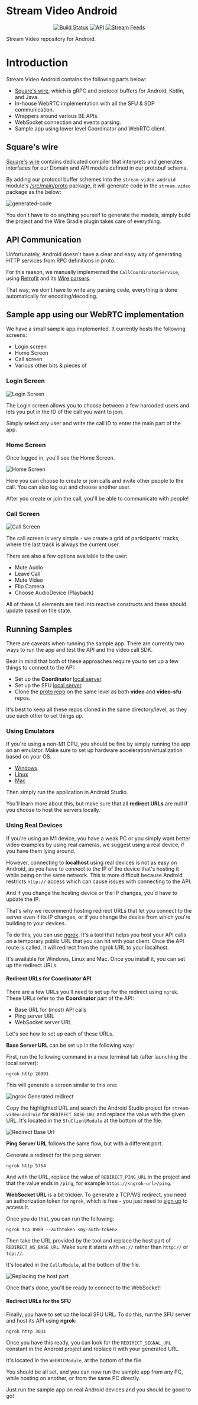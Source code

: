 # Stream Video Android

<p align="center">
  <a href="https://github.com/GetStream/stream-video-android/actions/workflows/android.yml"><img alt="Build Status" src="https://github.com/GetStream/stream-video-android/actions/workflows/android.yml/badge.svg"/></a>
  <a href="https://android-arsenal.com/api?level=21"><img alt="API" src="https://img.shields.io/badge/API-21%2B-brightgreen.svg?style=flat"/></a>
  <a href="https://getstream.io"><img src="https://img.shields.io/endpoint?url=https://gist.githubusercontent.com/HayesGordon/e7f3c4587859c17f3e593fd3ff5b13f4/raw/11d9d9385c9f34374ede25f6471dc743b977a914/badge.json" alt="Stream Feeds"></a>
</p>

Stream Video repository for Android.

# Introduction

Stream Video Android contains the following parts below:

- [Square's wire](https://github.com/square/wire/), which is gRPC and protocol buffers for Android, Kotlin, and Java.
- In-house WebRTC implementation with all the SFU & SDP communication.
- Wrappers around various BE APIs.
- WebSocket connection and events parsing.
- Sample app using lower level Coordinator and WebRTC client.

## Square's wire

[Square's wire](https://github.com/square/wire/) contains dedicated compiler that interprets and generates interfaces for our Domain and API models defined in our protobuf schema.

By adding our protocol buffer schemes into the `stream-video-android` module's [/src/main/proto](https://github.com/GetStream/stream-video-android/tree/main/stream-video-kotlin/src/main/proto) package, it will generate code in the `stream.video` package as the below:

![generated-code](https://user-images.githubusercontent.com/17215808/178219855-18d27ad6-dacb-4ccb-b392-4b032338f53f.png)

You don't have to do anything yourself to generate the models, simply build the project and the Wire Gradle plugin takes care of everything.

## API Communication

Unfortunately, Android doesn't have a clear and easy way of generating HTTP services from RPC definitions in proto.

For this reason, we manually implemented the `CallCoordinatorService`, using [Retrofit](https://square.github.io/retrofit/) and its [Wire parsers](https://github.com/square/retrofit/blob/master/retrofit-converters/wire/src/main/java/retrofit2/converter/wire/WireConverterFactory.java).

That way, we don't have to write any parsing code, everything is done automatically for encoding/decoding.

## Sample app using our WebRTC implementation

We have a small sample app implemented. It currently hosts the following screens:
- Login screen
- Home Screen
- Call screen
- Various other bits & pieces of

### Login Screen

![Login Screen](https://user-images.githubusercontent.com/17215808/192727901-27782ff8-1bf0-4140-84e6-3451e546c3aa.png)

The Login screen allows you to choose between a few harcoded users and lets you put in the ID of the call you want to join.

Simply select any user and write the call ID to enter the main part of the app.

### Home Screen

Once logged in, you'll see the Home Screen.

![Home Screen](https://user-images.githubusercontent.com/17215808/192727870-22e2d30e-90b4-492a-a906-9a7ff43e8e40.png)

Here you can choose to create or join calls and invite other people to the call. You can also log out and choose another user.

After you create or join the call, you'll be able to communicate with people!

### Call Screen

![Call Screen](https://user-images.githubusercontent.com/17215808/180763075-676dcb28-fe01-4355-b2c7-839a7a101a3a.png)

The call screen is very simple - we create a grid of participants' tracks, where the last track is always the current user.

There are also a few options available to the user:
* Mute Audio
* Leave Call
* Mute Video
* Flip Camera
* Choose AudioDevice (Playback)

All of these UI elements are tied into reactive constructs and these should update based on the state.

## Running Samples

There are caveats when running the sample app. There are currently two ways to run the app and test the API and the video call SDK.

Bear in mind that both of these approaches require you to set up a few things to connect to the API:

* Set up the **Coordinator** [local server](https://github.com/GetStream/video).
* Set up the SFU [local server](https://github.com/GetStream/video-sfu)
* Clone the [proto repo](https://github.com/GetStream/video-proto) on the same level as both **video** and **video-sfu** repos.

It's best to keep all these repos cloned in the same directory/level, as they use each other to set things up.

### Using Emulators

If you're using a non-M1 CPU, you should be fine by simply running the app on an emulator. Make sure to set up hardware acceleration/virtualization based on your OS.

* [Windows](https://developer.android.com/studio/run/emulator-acceleration#vm-windows)
* [Linux](https://developer.android.com/studio/run/emulator-acceleration#vm-linux)
* [Mac](https://developer.android.com/studio/run/emulator-acceleration#vm-mac)

Then simply run the application in Android Studio.

You'll learn more about this, but make sure that all **redirect URLs** are null if you choose to host the servers locally.

### Using Real Devices

If you're using an M1 device, you have a weak PC or you simply want better video examples by using real cameras, we suggest using a real device, if you have them lying around.

However, connecting to **localhost** using real devices is not as easy on Android, as you have to connect to the IP of the device that's hosting it while being on the same network. This is more difficult because Android restricts `http://` access which can cause issues with connecting to the API.

And if you change the hosting device or the IP changes, you'd have to update the IP.

That's why we recommend hosting redirect URLs that let you connect to the server even if its IP changes, or if you change the device from which you're building to your devices.

To do this, you can use [ngrok](https://ngrok.com/docs/getting-started). It's a tool that helps you host your API calls on a temporary public URL that you can hit with your client. Once the API route is called, it will redirect from the ngrok URL to your localhost.

It's available for Windows, Linux and Mac. Once you install it, you can set up the redirect URLs.

#### Redirect URLs for Coordinator API

There are a few URLs you'll need to set up for the redirect using `ngrok`. These URLs refer to the **Coordinator** part of the API:

* Base URL for (most) API calls
* Ping server URL
* WebSocket server URL

Let's see how to set up each of these URLs.

**Base Server URL** can be set up in the following way:

First, run the following command in a new terminal tab (after launching the local server):

```
ngrok http 26991
```

This will generate a screen similar to this one:

![ngrok Generated redirect](https://user-images.githubusercontent.com/17215808/180743067-f49835b5-fcdd-4db9-923f-f7242a9d5f17.png)

Copy the highlighted URL and search the Android Studio project for `stream-video-android` for `REDIRECT_BASE_URL` and replace the value with the given URL. It's located in the `SfuClientModule` at the bottom of the file.

![Redirect Base Url](https://user-images.githubusercontent.com/17215808/180743284-98c1a7ba-cd12-4001-b303-6af5c803cd8e.png)

**Ping Server URL** follows the same flow, but with a different port.

Generate a redirect for the ping server:

```
ngrok http 5764
```

And with the URL, replace the value of `REDIRECT_PING_URL` in the project and that the value ends in `/ping`, for example `https://<ngrok-url>/ping`.

**WebSocket URL** is a bit trickier. To generate a TCP/WS redirect, you need an authorization token for `ngrok`, which is free - you just need to [sign up](https://dashboard.ngrok.com/get-started/your-authtoken) to access it.

Once you do that, you can run the following:

```
ngrok tcp 8989 --authtoken <my-auth-token>
```

Then take the URL provided by the tool and replace the host part of `REDIRECT_WS_BASE_URL`. Make sure it starts with `ws://` rather than `http://` or `tcp://`.

It's located in the `CallsModule`, at the bottom of the file.

![Replacing the host part](https://user-images.githubusercontent.com/17215808/192728812-38652de7-ba5d-4a7e-83a0-d2efe2f84c2b.png)

Once that's done, you'll be ready to connect to the WebSocket!

#### Redirect URLs for the SFU

Finally, you have to set up the local SFU URL. To do this, run the SFU server and host its API using **ngrok**:

```
ngrok http 3031
```

Once you have this ready, you can look for the `REDIRECT_SIGNAL_URL` constant in the Android project and replace it with your generated URL.

It's located in the `WebRTCModule`, at the bottom of the file.

You should be all set, and you can now run the sample app from any PC, while hosting on another, or from the same PC directly.

Just run the sample app on real Android devices and you should be good to go!